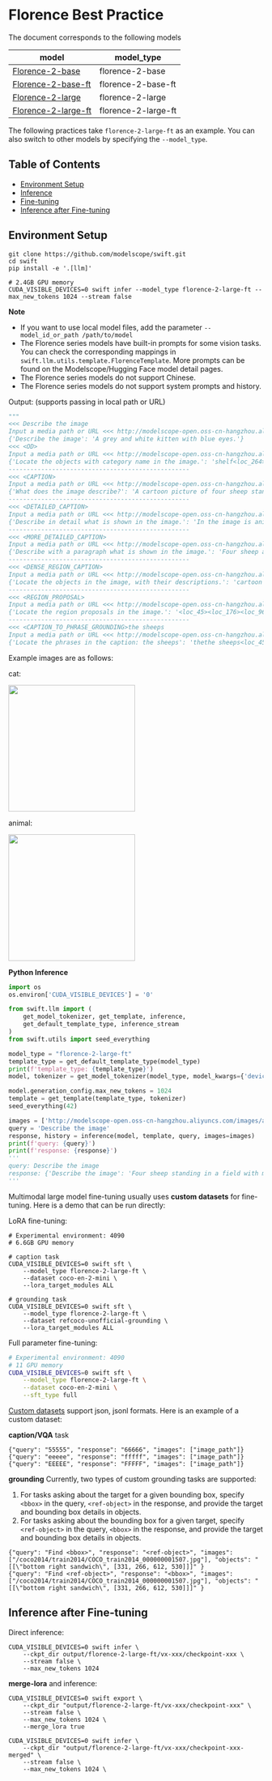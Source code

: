 
# Florence Best Practice

The document corresponds to the following models

| model | model_type |
|-------|------------|
| [Florence-2-base](https://www.modelscope.cn/models/AI-ModelScope/Florence-2-base) | florence-2-base |
| [Florence-2-base-ft](https://www.modelscope.cn/models/AI-ModelScope/Florence-2-base-ft) | florence-2-base-ft |
| [Florence-2-large](https://www.modelscope.cn/models/AI-ModelScope/Florence-2-large) | florence-2-large |
| [Florence-2-large-ft](https://www.modelscope.cn/models/AI-ModelScope/Florence-2-large-ft) | florence-2-large-ft |

The following practices take `florence-2-large-ft` as an example. You can also switch to other models by specifying the `--model_type`.

## Table of Contents
- [Environment Setup](#environment-setup)
- [Inference](#inference)
- [Fine-tuning](#fine-tuning)
- [Inference after Fine-tuning](#inference-after-fine-tuning)

## Environment Setup
```shell
git clone https://github.com/modelscope/swift.git
cd swift
pip install -e '.[llm]'
```

```shell
# 2.4GB GPU memory
CUDA_VISIBLE_DEVICES=0 swift infer --model_type florence-2-large-ft --max_new_tokens 1024 --stream false
```

**Note**

- If you want to use local model files, add the parameter `--model_id_or_path /path/to/model`
- The Florence series models have built-in prompts for some vision tasks. You can check the corresponding mappings in `swift.llm.utils.template.FlorenceTemplate`. More prompts can be found on the Modelscope/Hugging Face model detail pages.
- The Florence series models do not support Chinese.
- The Florence series models do not support system prompts and history.


Output: (supports passing in local path or URL)
```python
"""
<<< Describe the image
Input a media path or URL <<< http://modelscope-open.oss-cn-hangzhou.aliyuncs.com/images/cat.png
{'Describe the image': 'A grey and white kitten with blue eyes.'}
<<< <OD>
Input a media path or URL <<< http://modelscope-open.oss-cn-hangzhou.aliyuncs.com/images/animal.png
{'Locate the objects with category name in the image.': 'shelf<loc_264><loc_173><loc_572><loc_748><loc_755><loc_274><loc_966><loc_737><loc_46><loc_335><loc_261><loc_763><loc_555><loc_360><loc_760><loc_756>'}
--------------------------------------------------
<<< <CAPTION>
Input a media path or URL <<< http://modelscope-open.oss-cn-hangzhou.aliyuncs.com/images/animal.png
{'What does the image describe?': 'A cartoon picture of four sheep standing in a field.'}
--------------------------------------------------
<<< <DETAILED_CAPTION>
Input a media path or URL <<< http://modelscope-open.oss-cn-hangzhou.aliyuncs.com/images/animal.png
{'Describe in detail what is shown in the image.': 'In the image is animated. In the image there are sheeps. At the bottom of the image on the ground there is grass. In background there are hills. At top of the images there are clouds.'}
--------------------------------------------------
<<< <MORE_DETAILED_CAPTION>
Input a media path or URL <<< http://modelscope-open.oss-cn-hangzhou.aliyuncs.com/images/animal.png
{'Describe with a paragraph what is shown in the image.': 'Four sheep are standing in a field. They are all white and fluffy. They have horns on their heads. There are mountains behind them. There is grass and weeds on the ground in front of them. '}
--------------------------------------------------
<<< <DENSE_REGION_CAPTION>
Input a media path or URL <<< http://modelscope-open.oss-cn-hangzhou.aliyuncs.com/images/animal.png
{'Locate the objects in the image, with their descriptions.': 'cartoon sheep illustration<loc_265><loc_175><loc_572><loc_748>cartoon ram illustration<loc_755><loc_275><loc_966><loc_737>cartoon white sheep illustration<loc_44><loc_335><loc_262><loc_764>cartoon goat illustration<loc_555><loc_361><loc_762><loc_756>'}
--------------------------------------------------
<<< <REGION_PROPOSAL>
Input a media path or URL <<< http://modelscope-open.oss-cn-hangzhou.aliyuncs.com/images/animal.png
{'Locate the region proposals in the image.': '<loc_45><loc_176><loc_967><loc_761><loc_266><loc_175><loc_570><loc_749><loc_757><loc_274><loc_966><loc_738><loc_46><loc_334><loc_261><loc_763><loc_556><loc_361><loc_760><loc_756>'}
--------------------------------------------------
<<< <CAPTION_TO_PHRASE_GROUNDING>the sheeps
Input a media path or URL <<< http://modelscope-open.oss-cn-hangzhou.aliyuncs.com/images/animal.png
{'Locate the phrases in the caption: the sheeps': 'thethe sheeps<loc_45><loc_175><loc_967><loc_764><loc_266><loc_176><loc_572><loc_749><loc_756><loc_275><loc_965><loc_739><loc_46><loc_335><loc_261><loc_765><loc_557><loc_361><loc_760><loc_758>'}
```

Example images are as follows:

cat:

<img src="http://modelscope-open.oss-cn-hangzhou.aliyuncs.com/images/cat.png" width="250" style="display: inline-block;">

animal:

<img src="http://modelscope-open.oss-cn-hangzhou.aliyuncs.com/images/animal.png" width="250" style="display: inline-block;">

**Python Inference**

```python
import os
os.environ['CUDA_VISIBLE_DEVICES'] = '0'

from swift.llm import (
    get_model_tokenizer, get_template, inference,
    get_default_template_type, inference_stream
)
from swift.utils import seed_everything

model_type = "florence-2-large-ft"
template_type = get_default_template_type(model_type)
print(f'template_type: {template_type}')
model, tokenizer = get_model_tokenizer(model_type, model_kwargs={'device_map': "cuda:0"})

model.generation_config.max_new_tokens = 1024
template = get_template(template_type, tokenizer)
seed_everything(42)

images = ['http://modelscope-open.oss-cn-hangzhou.aliyuncs.com/images/animal.png']
query = 'Describe the image'
response, history = inference(model, template, query, images=images)
print(f'query: {query}')
print(f'response: {response}')
'''
query: Describe the image
response: {'Describe the image': 'Four sheep standing in a field with mountains in the background.'}
'''
```

Multimodal large model fine-tuning usually uses **custom datasets** for fine-tuning. Here is a demo that can be run directly:

LoRA fine-tuning:
```shell
# Experimental environment: 4090
# 6.6GB GPU memory

# caption task
CUDA_VISIBLE_DEVICES=0 swift sft \
    --model_type florence-2-large-ft \
    --dataset coco-en-2-mini \
    --lora_target_modules ALL

# grounding task
CUDA_VISIBLE_DEVICES=0 swift sft \
    --model_type florence-2-large-ft \
    --dataset refcoco-unofficial-grounding \
    --lora_target_modules ALL
```

Full parameter fine-tuning:
```bash
# Experimental environment: 4090
# 11 GPU memory
CUDA_VISIBLE_DEVICES=0 swift sft \
    --model_type florence-2-large-ft \
    --dataset coco-en-2-mini \
    --sft_type full

```

[Custom datasets](../LLM/Customization.md#-Recommended-Command-line-arguments)  support json, jsonl formats. Here is an example of a custom dataset:


**caption/VQA** task
```jsonl
{"query": "55555", "response": "66666", "images": ["image_path"]}
{"query": "eeeee", "response": "fffff", "images": ["image_path"]}
{"query": "EEEEE", "response": "FFFFF", "images": ["image_path"]}
```

**grounding**
Currently, two types of custom grounding tasks are supported:

1. For tasks asking about the target for a given bounding box, specify `<bbox>` in the query, `<ref-object>` in the response, and provide the target and bounding box details in objects.
2. For tasks asking about the bounding box for a given target, specify `<ref-object>` in the query, `<bbox>` in the response, and provide the target and bounding box details in objects.
```jsonl
{"query": "Find <bbox>", "response": "<ref-object>", "images": ["/coco2014/train2014/COCO_train2014_000000001507.jpg"], "objects": "[[\"bottom right sandwich\", [331, 266, 612, 530]]]" }
{"query": "Find <ref-object>", "response": "<bbox>", "images": ["/coco2014/train2014/COCO_train2014_000000001507.jpg"], "objects": "[[\"bottom right sandwich\", [331, 266, 612, 530]]]" }
```

## Inference after Fine-tuning
Direct inference:
```shell
CUDA_VISIBLE_DEVICES=0 swift infer \
    --ckpt_dir output/florence-2-large-ft/vx-xxx/checkpoint-xxx \
    --stream false \
    --max_new_tokens 1024
```

**merge-lora** and inference:
```shell
CUDA_VISIBLE_DEVICES=0 swift export \
    --ckpt_dir "output/florence-2-large-ft/vx-xxx/checkpoint-xxx" \
    --stream false \
    --max_new_tokens 1024 \
    --merge_lora true

CUDA_VISIBLE_DEVICES=0 swift infer \
    --ckpt_dir "output/florence-2-large-ft/vx-xxx/checkpoint-xxx-merged" \
    --stream false \
    --max_new_tokens 1024 \
```